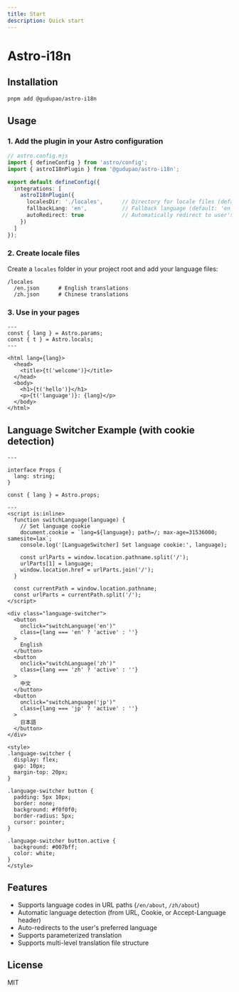 ```yaml
---
title: Start
description: Quick start
---
```



# Astro-i18n

## Installation

```bash
pnpm add @gudupao/astro-i18n
```

## Usage

### 1. Add the plugin in your Astro configuration

```typescript
// astro.config.mjs
import { defineConfig } from 'astro/config';
import { astroI18nPlugin } from '@gudupao/astro-i18n';

export default defineConfig({
  integrations: [
    astroI18nPlugin({
      localesDir: './locales',      // Directory for locale files (default: 'locales')
      fallbackLang: 'en',           // Fallback language (default: 'en')
      autoRedirect: true            // Automatically redirect to user's language (default: true)
    })
  ]
});
```

### 2. Create locale files

Create a `locales` folder in your project root and add your language files:

```
/locales
  /en.json      # English translations
  /zh.json      # Chinese translations
```

### 3. Use in your pages

```astro
---
const { lang } = Astro.params;
const { t } = Astro.locals;
---

<html lang={lang}>
  <head>
    <title>{t('welcome')}</title>
  </head>
  <body>
    <h1>{t('hello')}</h1>
    <p>{t('language')}: {lang}</p>
  </body>
</html>
```

## Language Switcher Example (with cookie detection)

```astro
---

interface Props {
  lang: string;
}

const { lang } = Astro.props;

---
<script is:inline>
  function switchLanguage(language) {
    // Set language cookie
    document.cookie = `lang=${language}; path=/; max-age=31536000; samesite=lax`;
    console.log('[LanguageSwitcher] Set language cookie:', language);
    
    const urlParts = window.location.pathname.split('/');
    urlParts[1] = language;
    window.location.href = urlParts.join('/');
  }

  const currentPath = window.location.pathname;
  const urlParts = currentPath.split('/');
</script>

<div class="language-switcher">
  <button
    onclick="switchLanguage('en')"
    class={lang === 'en' ? 'active' : ''}
  >
    English
  </button>
  <button
    onclick="switchLanguage('zh')"
    class={lang === 'zh' ? 'active' : ''}
  >
    中文
  </button>
  <button
    onclick="switchLanguage('jp')"
    class={lang === 'jp' ? 'active' : ''}
  >
    日本語
  </button>
</div>

<style>
.language-switcher {
  display: flex;
  gap: 10px;
  margin-top: 20px;
}

.language-switcher button {
  padding: 5px 10px;
  border: none;
  background: #f0f0f0;
  border-radius: 5px;
  cursor: pointer;
}

.language-switcher button.active {
  background: #007bff;
  color: white;
}
</style>
```

## Features

* Supports language codes in URL paths (`/en/about`, `/zh/about`)
* Automatic language detection (from URL, Cookie, or Accept-Language header)
* Auto-redirects to the user's preferred language
* Supports parameterized translation
* Supports multi-level translation file structure

## License

MIT

